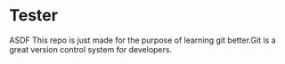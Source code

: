 # Tester
ASDF This repo is just made for the purpose of learning git better.Git is a great version control system for developers.
